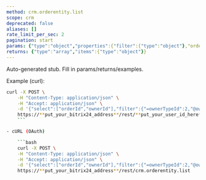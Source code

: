 ```yaml
---
method: crm.orderentity.list
scope: crm
deprecated: false
aliases: []
rate_limit_per_sec: 2
pagination: start
params: {"type":"object","properties":{"filter":{"type":"object"},"order":{"type":"object"},"select":{"type":"array","items":{"type":"string"}},"start":{"type":["integer","string"]}}}
returns: {"type":"array","items":{"type":"object"}}
---
```


Auto-generated stub. Fill in params/returns/examples.

Example (curl):

```bash
curl -X POST \
    -H "Content-Type: application/json" \
    -H "Accept: application/json" \
    -d '{"select":["orderId","ownerId"],"filter":{"=ownerTypeId":2,"@ownerId":[6938,6937,6933]},"order":{"orderId":"asc"}}' \
    https://**put_your_bitrix24_address**/rest/**put_your_user_id_here**/**put_your_webhook_here**/crm.orderentity.list
    ```

- cURL (OAuth) 

    ```bash
    curl -X POST \
    -H "Content-Type: application/json" \
    -H "Accept: application/json" \
    -d '{"select":["orderId","ownerId"],"filter":{"=ownerTypeId":2,"@ownerId":[6938,6937,6933]},"order":{"orderId":"asc"},"auth":"**put_access_token_here**"}' \
    https://**put_your_bitrix24_address**/rest/crm.orderentity.list
```

